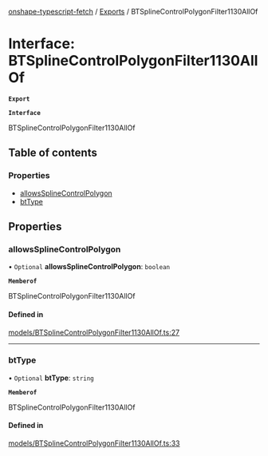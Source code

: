 [onshape-typescript-fetch](../README.md) / [Exports](../modules.md) / BTSplineControlPolygonFilter1130AllOf

# Interface: BTSplineControlPolygonFilter1130AllOf

**`Export`**

**`Interface`**

BTSplineControlPolygonFilter1130AllOf

## Table of contents

### Properties

- [allowsSplineControlPolygon](BTSplineControlPolygonFilter1130AllOf.md#allowssplinecontrolpolygon)
- [btType](BTSplineControlPolygonFilter1130AllOf.md#bttype)

## Properties

### allowsSplineControlPolygon

• `Optional` **allowsSplineControlPolygon**: `boolean`

**`Memberof`**

BTSplineControlPolygonFilter1130AllOf

#### Defined in

[models/BTSplineControlPolygonFilter1130AllOf.ts:27](https://github.com/toebes/onshape-typescript-fetch/blob/3e11ae1/models/BTSplineControlPolygonFilter1130AllOf.ts#L27)

___

### btType

• `Optional` **btType**: `string`

**`Memberof`**

BTSplineControlPolygonFilter1130AllOf

#### Defined in

[models/BTSplineControlPolygonFilter1130AllOf.ts:33](https://github.com/toebes/onshape-typescript-fetch/blob/3e11ae1/models/BTSplineControlPolygonFilter1130AllOf.ts#L33)

